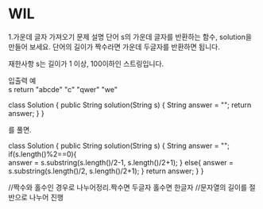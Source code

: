 # WIL

1.가운데 글자 가져오기
문제 설명
단어 s의 가운데 글자를 반환하는 함수, solution을 만들어 보세요. 단어의 길이가 짝수라면 가운데 두글자를 반환하면 됩니다.

재한사항
s는 길이가 1 이상, 100이하인 스트링입니다.

입출력 예                                         
  s    	return
"abcde"	 "c"
"qwer"	 "we"


class Solution {
    public String solution(String s) {
        String answer = "";
        return answer;
    }
}

를 풀면.

class Solution {
    public String solution(String s) {
        String answer = "";
        if(s.length()%2==0){             
            answer = s.substring(s.length()/2-1, s.length()/2+1);
        } else{
            answer = s.substring(s.length()/2, s.length()/2+1);
        }
        return answer;
    }
}

//짝수와 홀수인 경우로 나누어정리.짝수면 두글자 홀수면 한글자
//문자열의 길이를 절반으로 나누어 진행
  


